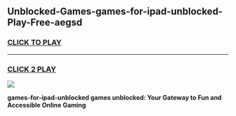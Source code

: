 
## Unblocked-Games-games-for-ipad-unblocked-Play-Free-aegsd
<h3>
<a href="https://premium76.site?title=games-for-ipad-unblocked&ref=17A">CLICK TO PLAY</a></h3>
<hr>

<h3>
<a href="https://premium76.site?title=games-for-ipad-unblocked&ref=17A">CLICK 2 PLAY</a>
  
</h3>

<a href="https://premium76.site?title=games-for-ipad-unblocked&ref=17A"><img src="https://clearcache.store/games.png"></a>


**games-for-ipad-unblocked games unblocked: Your Gateway to Fun and Accessible Online Gaming**
